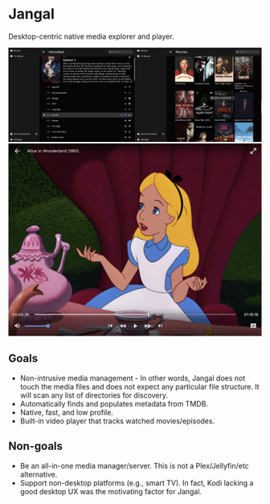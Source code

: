 # Jangal

Desktop-centric native media explorer and player.

<p align="center">
  <img src=".media/screenshot-01.png" alt="screenshot of Jangal displaying the TV Shows and Movies screens">
  <img src=".media/screenshot-02.png" alt="screenshot of Jangal displaying the video player UI">
</p>

## Goals

- Non-intrusive media management - In other words, Jangal does not touch the media files
  and does not expect any particular file structure. It will scan any list of directories
  for discovery.
- Automatically finds and populates metadata from TMDB.
- Native, fast, and low profile.
- Built-in video player that tracks watched movies/episodes.

## Non-goals

- Be an all-in-one media manager/server. This is not a Plex/Jellyfin/etc alternative.
- Support non-desktop platforms (e.g., smart TV). In fact, Kodi lacking a good desktop UX
  was the motivating factor for Jangal.
